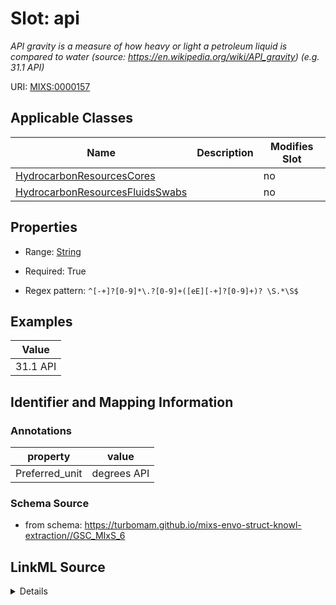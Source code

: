 # Slot: api


_API gravity is a measure of how heavy or light a petroleum liquid is compared to water (source: https://en.wikipedia.org/wiki/API_gravity) (e.g. 31.1 API)_



URI: [MIXS:0000157](https://w3id.org/mixs/0000157)



<!-- no inheritance hierarchy -->




## Applicable Classes

| Name | Description | Modifies Slot |
| --- | --- | --- |
[HydrocarbonResourcesCores](HydrocarbonResourcesCores.md) |  |  no  |
[HydrocarbonResourcesFluidsSwabs](HydrocarbonResourcesFluidsSwabs.md) |  |  no  |







## Properties

* Range: [String](String.md)

* Required: True

* Regex pattern: `^[-+]?[0-9]*\.?[0-9]+([eE][-+]?[0-9]+)? \S.*\S$`






## Examples

| Value |
| --- |
| 31.1 API |

## Identifier and Mapping Information





### Annotations

| property | value |
| --- | --- |
| Preferred_unit | degrees API |



### Schema Source


* from schema: https://turbomam.github.io/mixs-envo-struct-knowl-extraction//GSC_MIxS_6




## LinkML Source

<details>
```yaml
name: api
annotations:
  Preferred_unit:
    tag: Preferred_unit
    value: degrees API
description: 'API gravity is a measure of how heavy or light a petroleum liquid is
  compared to water (source: https://en.wikipedia.org/wiki/API_gravity) (e.g. 31.1
  API)'
title: API gravity
examples:
- value: 31.1 API
from_schema: https://turbomam.github.io/mixs-envo-struct-knowl-extraction//GSC_MIxS_6
rank: 1000
slot_uri: MIXS:0000157
multivalued: false
alias: api
domain_of:
- HydrocarbonResourcesCores
- HydrocarbonResourcesFluidsSwabs
range: string
required: true
pattern: ^[-+]?[0-9]*\.?[0-9]+([eE][-+]?[0-9]+)? \S.*\S$

```
</details>